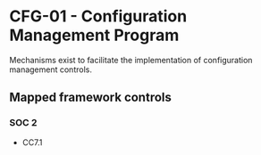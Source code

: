# CFG-01 - Configuration Management Program
Mechanisms exist to facilitate the implementation of configuration management controls.
## Mapped framework controls
### SOC 2
- CC7.1